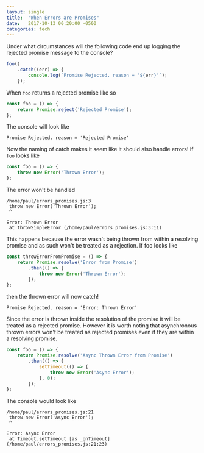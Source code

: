 ```yaml
---
layout: single
title:  "When Errors are Promises"
date:   2017-10-13 00:20:00 -0500
categories: tech
---
```

Under what circumstances will the following code end up logging the rejected promise message to the console?
```javascript
foo()
    .catch((err) => {
        console.log(`Promise Rejected. reason = '${err}'`);
    });
```
When `foo` returns a rejected promise like so

```javascript
const foo = () => {
    return Promise.reject('Rejected Promise');
};
```

The console will look like
```
Promise Rejected. reason = 'Rejected Promise'
```
Now the naming of catch makes it seem like it should also handle errors! If `foo` looks like

```javascript
const foo = () => {
    throw new Error('Thrown Error');
};
```

The error won't be handled

```
/home/paul/errors_promises.js:3
 throw new Error('Thrown Error');
 ^

Error: Thrown Error
 at throwSimpleError (/home/paul/errors_promises.js:3:11)
```

This happens because the error wasn't being thrown from within a resolving promise and as such won't be treated as a rejection. If foo looks like

```javascript
const throwErrorFromPromise = () => {
    return Promise.resolve('Error from Promise')
        .then(() => {
            throw new Error('Thrown Error');
        });
};

```
then the thrown error will now catch!

```
Promise Rejected. reason = 'Error: Thrown Error'
```

Since the error is thrown inside the resolution of the promise it will be treated as a rejected promise. However it is worth noting that asynchronous thrown errors won't be treated as rejected promises even if they are within a resolving promise.

```javascript
const foo = () => {
    return Promise.resolve('Async Thrown Error from Promise')
        .then(() => {
            setTimeout(() => {
                throw new Error('Async Error');
            }, 0);
        });
};
```

The console would look like
```
/home/paul/errors_promises.js:21
 throw new Error('Async Error');
 ^

Error: Async Error
 at Timeout.setTimeout [as _onTimeout] (/home/paul/errors_promises.js:21:23)
 ```